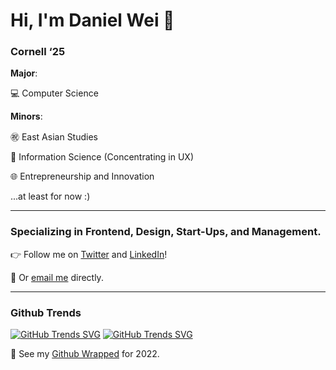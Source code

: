 # Hi, I'm Daniel Wei 👋 

### Cornell ‘25

**Major**: 

💻 Computer Science

**Minors**: 

㊗️ East Asian Studies

📶 Information Science (Concentrating in UX)

🌐 Entrepreneurship and Innovation

...at least for now :)

___

### Specializing in Frontend, Design, Start-Ups, and Management. 

<p align="left">👉 Follow me on <a href="https://twitter.com/fromdanielwei15">Twitter</a> and <a href="https://www.linkedin.com/in/weidaniel15">LinkedIn</a>!
</p>
<p align="left">🔔 Or <a href="mailto:dlw266@cornell.edu">email me</a> directly.</p>

___

### Github Trends

[![GitHub Trends SVG](https://api.githubtrends.io/user/svg/epicdragon44/langs?time_range=one_year&include_private=True&loc_metric=changed&theme=dark)](https://githubtrends.io)   [![GitHub Trends SVG](https://api.githubtrends.io/user/svg/epicdragon44/repos?time_range=six_months&include_private=True&group=private&theme=dark)](https://githubtrends.io)

👀 See my <a href="https://www.githubtrends.io/wrapped/epicdragon44">Github Wrapped</a> for 2022.

<!--
**epicdragon44/epicdragon44** is a ✨ _special_ ✨ repository because its `README.md` (this file) appears on your GitHub profile.

Here are some ideas to get you started:

- 🔭 I’m currently working on ...
- 🌱 I’m currently learning ...
- 👯 I’m looking to collaborate on ...
- 🤔 I’m looking for help with ...
- 💬 Ask me about ...
- 📫 How to reach me: ...
- 😄 Pronouns: ...
- ⚡ Fun fact: ...
-->
